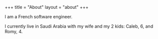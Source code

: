 +++
title = "About"
layout = "about"
+++

I am a French software engineer. 

I currently live in Saudi Arabia with my wife and my 2 kids: Caleb, 6, and Romy, 4.

